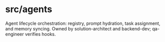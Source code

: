 # src/agents

Agent lifecycle orchestration: registry, prompt hydration, task assignment, and memory syncing. Owned by solution-architect and backend-dev; qa-engineer verifies hooks.
